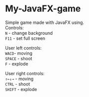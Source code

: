 # My-JavaFX-game    
Simple game made with JavaFX using.   
Controls:    
`N` - change background   
`F11` - set full screen
    
User left controls:   
`WACD`- moving    
`SPACE` - shoot   
`F` - explode   
    
User right controls:    
`↑←↓→` - moving   
`CTRL` - shoot    
`SHIFT` - explode   

